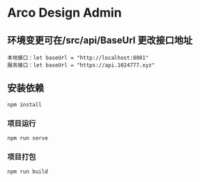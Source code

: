 # Arco Design Admin

## 环境变更可在/src/api/BaseUrl 更改接口地址
    本地接口：let baseUrl = "http://localhost:8081"
    服务接口：let baseUrl = "https://api.1024777.xyz"
## 安装依赖
```
npm install
```

### 项目运行
```
npm run serve
```

### 项目打包
```
npm run build
```
